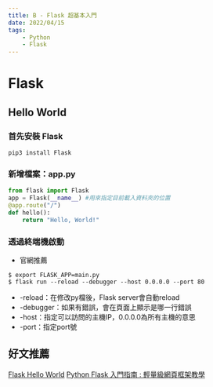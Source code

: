 ```yaml
---
title: B - Flask 超基本入門
date: 2022/04/15
tags: 
    - Python
    - Flask
---
```

# Flask
## Hello World
### 首先安裝 Flask
`pip3 install Flask`
### 新增檔案：app.py
```python
from flask import Flask
app = Flask(__name__) #用來指定目前載入資料夾的位置
@app.route("/")
def hello():
    return "Hello, World!"
```

### 透過終端機啟動
* 官網推薦
```
$ export FLASK_APP=main.py
$ flask run --reload --debugger --host 0.0.0.0 --port 80
```
  * -reload：在修改py檔後，Flask server會自動reload
  * -debugger：如果有錯誤，會在頁面上顯示是哪一行錯誤
  * -host：指定可以訪問的主機IP，0.0.0.0為所有主機的意思
  * -port：指定port號

## 好文推薦
[Flask Hello World](https://www.maxlist.xyz/2020/04/30/flask-helloworld/)
[Python Flask 入門指南 : 輕量級網頁框架教學](https://devs.tw/post/448)

